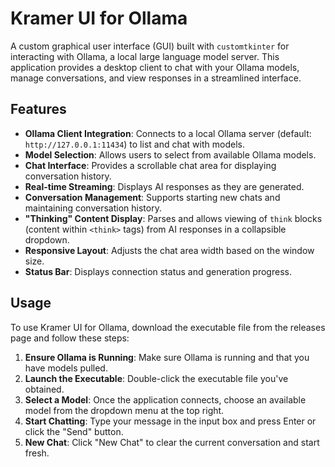 # Kramer UI for Ollama

A custom graphical user interface (GUI) built with `customtkinter` for interacting with Ollama, a local large language model server. This application provides a desktop client to chat with your Ollama models, manage conversations, and view responses in a streamlined interface.

## Features

* **Ollama Client Integration**: Connects to a local Ollama server (default: `http://127.0.0.1:11434`) to list and chat with models.
* **Model Selection**: Allows users to select from available Ollama models.
* **Chat Interface**: Provides a scrollable chat area for displaying conversation history.
* **Real-time Streaming**: Displays AI responses as they are generated.
* **Conversation Management**: Supports starting new chats and maintaining conversation history.
* **"Thinking" Content Display**: Parses and allows viewing of `think` blocks (content within `<think>` tags) from AI responses in a collapsible dropdown.
* **Responsive Layout**: Adjusts the chat area width based on the window size.
* **Status Bar**: Displays connection status and generation progress.

## Usage

To use Kramer UI for Ollama, download the executable file from the releases page and follow these steps:

1.  **Ensure Ollama is Running**: Make sure  Ollama is running and that you have models pulled.
2.  **Launch the Executable**: Double-click the executable file you've obtained.
3.  **Select a Model**: Once the application connects, choose an available model from the dropdown menu at the top right.
4.  **Start Chatting**: Type your message in the input box and press Enter or click the "Send" button.
5.  **New Chat**: Click "New Chat" to clear the current conversation and start fresh.
